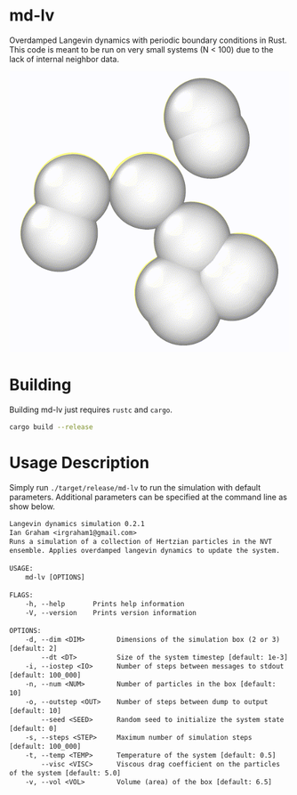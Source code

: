 # md-lv
Overdamped Langevin dynamics with periodic boundary conditions in Rust. This code is meant to be run on very small systems (N < 100) due to the lack of internal neighbor data.

![Ovito output](movies/liquid1.gif)

# Building
Building md-lv just requires `rustc` and `cargo`.

```bash
cargo build --release
```

# Usage Description

Simply run `./target/release/md-lv` to run the simulation with default parameters. Additional parameters can be specified at the command line as show below.

```
Langevin dynamics simulation 0.2.1
Ian Graham <irgraham1@gmail.com>
Runs a simulation of a collection of Hertzian particles in the NVT ensemble. Applies overdamped langevin dynamics to update the system.

USAGE:
    md-lv [OPTIONS]

FLAGS:
    -h, --help       Prints help information
    -V, --version    Prints version information

OPTIONS:
    -d, --dim <DIM>        Dimensions of the simulation box (2 or 3) [default: 2]
        --dt <DT>          Size of the system timestep [default: 1e-3]
    -i, --iostep <IO>      Number of steps between messages to stdout [default: 100_000]
    -n, --num <NUM>        Number of particles in the box [default: 10]
    -o, --outstep <OUT>    Number of steps between dump to output [default: 10]
        --seed <SEED>      Random seed to initialize the system state [default: 0]
    -s, --steps <STEP>     Maximum number of simulation steps [default: 100_000]
    -t, --temp <TEMP>      Temperature of the system [default: 0.5]
        --visc <VISC>      Viscous drag coefficient on the particles of the system [default: 5.0]
    -v, --vol <VOL>        Volume (area) of the box [default: 6.5]
```
